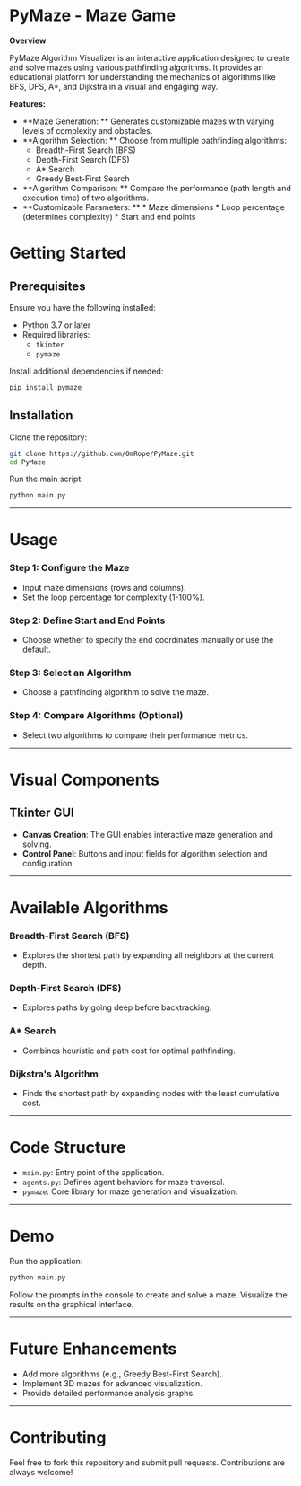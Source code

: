 # PyMaze - Maze Game

**Overview**

PyMaze Algorithm Visualizer is an interactive application designed to create and solve mazes using various pathfinding algorithms. It provides an educational platform for understanding the mechanics of algorithms like BFS, DFS, A*, and Dijkstra in a visual and engaging way. 

**Features:**

* **Maze Generation: ** Generates customizable mazes with varying levels of complexity and obstacles.
* **Algorithm Selection: ** Choose from multiple pathfinding algorithms:
    * Breadth-First Search (BFS)
    * Depth-First Search (DFS)
    * A* Search
    * Greedy Best-First Search
* **Algorithm Comparison: ** Compare the performance (path length and execution time) of two algorithms.
* **Customizable Parameters: **
         * Maze dimensions
         * Loop percentage (determines complexity)
         * Start and end points


# Getting Started

## Prerequisites
Ensure you have the following installed:

- Python 3.7 or later
- Required libraries:
  - `tkinter`
  - `pymaze`

Install additional dependencies if needed:
```bash
pip install pymaze
```

## Installation
Clone the repository:
```bash
git clone https://github.com/OmRope/PyMaze.git
cd PyMaze
```

Run the main script:
```bash
python main.py
```

---

# Usage

### Step 1: Configure the Maze
- Input maze dimensions (rows and columns).
- Set the loop percentage for complexity (1-100%).

### Step 2: Define Start and End Points
- Choose whether to specify the end coordinates manually or use the default.

### Step 3: Select an Algorithm
- Choose a pathfinding algorithm to solve the maze.

### Step 4: Compare Algorithms (Optional)
- Select two algorithms to compare their performance metrics.

---

# Visual Components

## Tkinter GUI
- **Canvas Creation**: The GUI enables interactive maze generation and solving.
- **Control Panel**: Buttons and input fields for algorithm selection and configuration.

---

# Available Algorithms

### Breadth-First Search (BFS)
- Explores the shortest path by expanding all neighbors at the current depth.

### Depth-First Search (DFS)
- Explores paths by going deep before backtracking.

### A* Search
- Combines heuristic and path cost for optimal pathfinding.

### Dijkstra's Algorithm
- Finds the shortest path by expanding nodes with the least cumulative cost.

---

# Code Structure
- `main.py`: Entry point of the application.
- `agents.py`: Defines agent behaviors for maze traversal.
- `pymaze`: Core library for maze generation and visualization.

---

# Demo
Run the application:
```bash
python main.py
```
Follow the prompts in the console to create and solve a maze.
Visualize the results on the graphical interface.

---

# Future Enhancements
- Add more algorithms (e.g., Greedy Best-First Search).
- Implement 3D mazes for advanced visualization.
- Provide detailed performance analysis graphs.

---

# Contributing
Feel free to fork this repository and submit pull requests. Contributions are always welcome!


